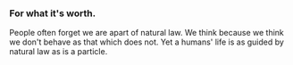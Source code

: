 ### For what it's worth.

People often forget we are apart of natural law. We think because we think we don't behave as that which does not. Yet a humans' life is as guided by natural law as is a particle. 

